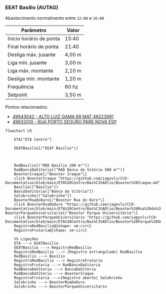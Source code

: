 ### EEAT Basílio (AUTAG)

Abastecimento normalmente entre `22:00` e `16:00`

| Parâmetro     | Valor |
| -------------    | ------------- |
| Início horário de ponta  | 15:40 |
| Final horário de ponta  | 21:40 |
| Desliga máx. jusante  | 4,00 m|
| Liga mín. jusante  | 3,00 m|
| Liga máx. montante  | 2,10 m|
| Desliga mín. montante  | 1,20 m|
| Frequência  | 60 hz|
| Setpoint  | 3,50 m|

Pontos relacionados:
- [49943042 - ALTO LUIZ GAMA 89 MAT 46223991](https://www.vectorasys.com.br/vectorasys/?inc=jE9ciFZdkq5eiPI/kPRdHL0fUgHpk249WBQ3VqHeku9slPteHB1pGu94UrUgUBM=)
- [49932010 - RUA PORTO SEGURO PARK NOVA ESP](https://www.vectorasys.com.br/vectorasys/?inc=jE9ciFZdkq5eiPI/kPRdHL0fUgHpk249WLs3VgHeku9slPteHB1pGu94Urk4WEG=)
  
```mermaid
flowchart LR
        
    ETA["ETA Centro"]    

    EEATBasilio[/"EEAT Basílio"\] 
    
   
    
    RedBasilio[("RED Basílio 200 m³")]   
    RadBancoDaVitoria[("RAD Banco da Vitória 500 m³")]    
    BoosterIraque[/"Booster Iraque"\]
    click BoosterIraque "https://github.com/iagovls/CCO-Documentation/blob/main/ETA%20Centro/Bas%C3%ADlio/Booster%20Iraque.md"
    Basilio(["Basílio"])    
    BancoDaVitoria(["Banco da Vitória"])    
    Salobrinho(["Salobrinho"])    
    BoosterRuaDoOuro[/"Booster Rua do Ouro"\]
    click BoosterRuaDoOuro "https://github.com/iagovls/CCO-Documentation/blob/main/ETA%20Centro/Bas%C3%ADlio/Booster%20Rua%20do%20Ouro.md"
BoosterParqueUniversitario[/"Booster Parque Universitário"\]   
    click BoosterParqueUniversitario "https://github.com/iagovls/CCO-Documentation/blob/main/ETA%20Centro/Bas%C3%ADlio/Booster%20Parque%20Universit%C3%A1rio.md"
    RegistroRedBasilio@{shape: sm-circ}
    RegistroFrutaria@{shape: sm-circ}

    %% Ligações
    ETA ---> EEATBasilio
    EEATBasilio ---> RegistroRedBasilio
    RegistroRedBasilio ---> |Registro estrangulado| RedBasilio
    RedBasilio ---> Basilio
    RegistroRedBasilio ---> RegistroFrutaria
    RegistroFrutaria ---> RadBancoDaVitoria
    RadBancoDaVitoria ---> BancoDaVitoria
    RadBancoDaVitoria ---> BoosterIraque
    RegistroFrutaria --->|Registro aberto| Salobrinho
    Salobrinho ---> BoosterRuaDoOuro
    Salobrinho ---> BoosterParqueUniversitario       
       
    
```
